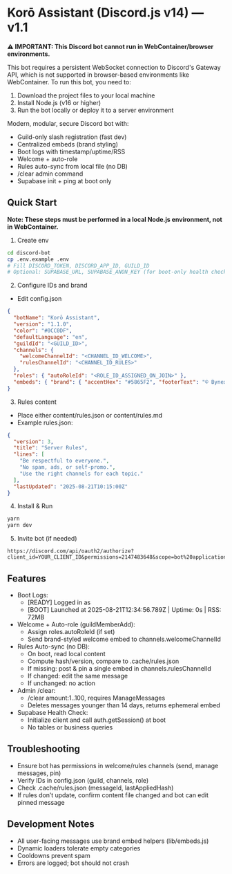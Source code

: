 # Korō Assistant (Discord.js v14) — v1.1

**⚠️ IMPORTANT: This Discord bot cannot run in WebContainer/browser environments.**

This bot requires a persistent WebSocket connection to Discord's Gateway API, which is not supported in browser-based environments like WebContainer. To run this bot, you need to:

1. Download the project files to your local machine
2. Install Node.js (v16 or higher)
3. Run the bot locally or deploy it to a server environment

Modern, modular, secure Discord bot with:
- Guild-only slash registration (fast dev)
- Centralized embeds (brand styling)
- Boot logs with timestamp/uptime/RSS
- Welcome + auto-role
- Rules auto-sync from local file (no DB)
- /clear admin command
- Supabase init + ping at boot only

## Quick Start

**Note: These steps must be performed in a local Node.js environment, not in WebContainer.**

1) Create env
```bash
cd discord-bot
cp .env.example .env
# Fill DISCORD_TOKEN, DISCORD_APP_ID, GUILD_ID
# Optional: SUPABASE_URL, SUPABASE_ANON_KEY (for boot-only health check)
```

2) Configure IDs and brand
- Edit config.json
```json
{
  "botName": "Korō Assistant",
  "version": "1.1.0",
  "color": "#0CC0DF",
  "defaultLanguage": "en",
  "guildId": "<GUILD_ID>",
  "channels": {
    "welcomeChannelId": "<CHANNEL_ID_WELCOME>",
    "rulesChannelId": "<CHANNEL_ID_RULES>"
  },
  "roles": { "autoRoleId": "<ROLE_ID_ASSIGNED_ON_JOIN>" },
  "embeds": { "brand": { "accentHex": "#5865F2", "footerText": "© Bynex", "thumbnailUrl": "" } }
}
```

3) Rules content
- Place either content/rules.json or content/rules.md
- Example rules.json:
```json
{
  "version": 3,
  "title": "Server Rules",
  "lines": [
    "Be respectful to everyone.",
    "No spam, ads, or self-promo.",
    "Use the right channels for each topic."
  ],
  "lastUpdated": "2025-08-21T10:15:00Z"
}
```

4) Install & Run
```bash
yarn
yarn dev
```

5) Invite bot (if needed)
```
https://discord.com/api/oauth2/authorize?client_id=YOUR_CLIENT_ID&permissions=2147483648&scope=bot%20applications.commands
```

## Features
- Boot Logs:
  - [READY] Logged in as <bot>
  - [BOOT] Launched at 2025-08-21T12:34:56.789Z | Uptime: 0s | RSS: 72MB
- Welcome + Auto-role (guildMemberAdd):
  - Assign roles.autoRoleId (if set)
  - Send brand-styled welcome embed to channels.welcomeChannelId
- Rules Auto-sync (no DB):
  - On boot, read local content
  - Compute hash/version, compare to .cache/rules.json
  - If missing: post & pin a single embed in channels.rulesChannelId
  - If changed: edit the same message
  - If unchanged: no action
- Admin /clear:
  - /clear amount:1..100, requires ManageMessages
  - Deletes messages younger than 14 days, returns ephemeral embed
- Supabase Health Check:
  - Initialize client and call auth.getSession() at boot
  - No tables or business queries

## Troubleshooting
- Ensure bot has permissions in welcome/rules channels (send, manage messages, pin)
- Verify IDs in config.json (guild, channels, role)
- Check .cache/rules.json (messageId, lastAppliedHash)
- If rules don’t update, confirm content file changed and bot can edit pinned message

## Development Notes
- All user-facing messages use brand embed helpers (lib/embeds.js)
- Dynamic loaders tolerate empty categories
- Cooldowns prevent spam
- Errors are logged; bot should not crash